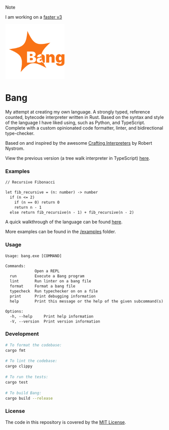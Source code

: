 >[!NOTE]
>I am working on a [faster v3](https://github.com/brownben/bang3)  

<img src="./logo.svg" height="175px">

# Bang

My attempt at creating my own language. A strongly typed, reference counted, bytecode interpreter written in Rust. Based on the syntax and style of the language I have liked using, such as Python, and TypeScript. Complete with a custom opinionated code formatter, linter, and bidirectional type-checker.

Based on and inspired by the awesome [Crafting Interpreters](https://craftinginterpreters.com/) by Robert Nystrom.

View the previous version (a tree walk interpreter in TypeScript) [here](https://github.com/brownben/bang/releases/tag/JS).

### Examples

```bang
// Recursive Fibonacci

let fib_recursive = (n: number) -> number
  if (n <= 2)
    if (n == 0) return 0
    return n - 1
  else return fib_recursive(n - 1) + fib_recursive(n - 2)
```

A quick walkthrough of the language can be found [here](/examples/syntax.bang).

More examples can be found in the [/examples](./examples/) folder.

### Usage

```
Usage: bang.exe [COMMAND]

Commands:
             Open a REPL
  run        Execute a Bang program
  lint       Run linter on a bang file
  format     Format a bang file
  typecheck  Run typechecker on on a file
  print      Print debugging information
  help       Print this message or the help of the given subcommand(s)

Options:
  -h, --help     Print help information
  -V, --version  Print version information
```

### Development

```sh
# To format the codebase:
cargo fmt

# To lint the codebase:
cargo clippy

# To run the tests:
cargo test

# To build Bang:
cargo build --release
```

### License

The code in this repository is covered by the [MIT License](./LICENSE).
